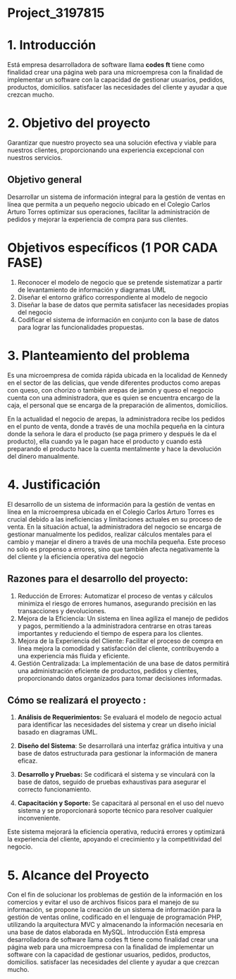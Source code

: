 # Project_3197815
# 1.  Introducción
Está empresa desarrolladora de software llama **codes ft** tiene como finalidad crear una página web para una microempresa con la finalidad de implementar un software con la capacidad de gestionar usuarios, pedidos, productos, domicilios. satisfacer las necesidades del cliente y ayudar a que crezcan mucho.

# 2. Objetivo del proyecto
Garantizar que nuestro proyecto sea una solución efectiva y viable para nuestros clientes, proporcionando una experiencia excepcional con nuestros servicios.

## Objetivo general
Desarrollar un sistema de información integral para la gestión de ventas en línea que permita a un pequeño negocio ubicado en el Colegio Carlos Arturo Torres optimizar sus operaciones, facilitar la administración de pedidos y mejorar la experiencia de compra para sus clientes.

# Objetivos específicos (1 POR CADA FASE)

1. Reconocer el modelo de negocio que se pretende sistematizar a partir de levantamiento de información y diagramas UML 
2. Diseñar el entorno gráfico correspondiente al modelo de negocio 
3. Diseñar la base de datos que permita satisfacer las necesidades propias del negocio 
4. Codificar el sistema de información en conjunto con la base de datos para lograr las funcionalidades propuestas.

 #  3.  Planteamiento del problema
Es una microempresa de comida rápida ubicada en la localidad de Kennedy en el sector de las delicias, que vende diferentes productos como arepas con queso, con chorizo o también arepas de jamón y queso el negocio cuenta con una administradora, que es quien se encuentra encargo de la caja, el personal que se encarga de la preparación de alimentos, domicilios.

  

En la actualidad el negocio de arepas, la administradora recibe los pedidos en el punto de venta, donde a través de una mochila pequeña en la cintura donde la señora le dara el producto (se paga primero y después le da el producto), ella cuando ya le pagan hace el producto y cuando está preparando el producto hace la cuenta mentalmente y hace la devolución del dinero manualmente.

  
  
  
  

 # 4. Justificación
El desarrollo de un sistema de información para la gestión de ventas en línea en la microempresa ubicada en el Colegio Carlos Arturo Torres es crucial debido a las ineficiencias y limitaciones actuales en su proceso de venta. En la situación actual, la administradora del negocio se encarga de gestionar manualmente los pedidos, realizar cálculos mentales para el cambio y manejar el dinero a través de una mochila pequeña. Este proceso no solo es propenso a errores, sino que también afecta negativamente la del cliente y la eficiencia operativa del negocio

## Razones para el desarrollo del proyecto:

1. Reducción de Errores: Automatizar el proceso de ventas y cálculos minimiza el riesgo de errores humanos, asegurando precisión en las transacciones y devoluciones. 
2. Mejora de la Eficiencia: Un sistema en línea agiliza el manejo de pedidos y pagos, permitiendo a la administradora centrarse en otras tareas importantes y reduciendo el tiempo de espera para los clientes. 
3. Mejora de la Experiencia del Cliente: Facilitar el proceso de compra en línea mejora la comodidad y satisfacción del cliente, contribuyendo a una experiencia más fluida y eficiente. 
4. Gestión Centralizada: La implementación de una base de datos permitirá una administración eficiente de productos, pedidos y clientes, proporcionando datos organizados para tomar decisiones informadas.

## Cómo se realizará el proyecto  :

1. **Análisis de Requerimientos:** Se evaluará el modelo de negocio actual para identificar las necesidades del sistema y crear un diseño inicial basado en diagramas UML.

2. **Diseño del Sistema**: Se desarrollará una interfaz gráfica intuitiva y una base de datos estructurada para gestionar la información de manera eficaz.

3. **Desarrollo y Pruebas:** Se codificará el sistema y se vinculará con la base de datos, seguido de pruebas exhaustivas para asegurar el correcto funcionamiento.

4. **Capacitación y Soporte:** Se capacitará al personal en el uso del nuevo sistema y se proporcionará soporte técnico para resolver cualquier inconveniente.

Este sistema mejorará la eficiencia operativa, reducirá errores y optimizará la experiencia del cliente, apoyando el crecimiento y la competitividad del negocio.

 # 5. Alcance del Proyecto
    

Con el fin de solucionar los problemas de gestión de la información en los comercios y evitar el uso de archivos físicos para el manejo de su información, se propone la creación de un sistema de información para la gestión de ventas online, codificado en el lenguaje de programación PHP, utilizando la arquitectura MVC y almacenando la información necesaria en una base de datos elaborada en MySQL.
Introducción Está empresa desarrolladora de software llama codes ft tiene como finalidad crear una página web para una microempresa con la finalidad de implementar un software con la capacidad de gestionar usuarios, pedidos, productos, domicilios. satisfacer las necesidades del cliente y ayudar a que crezcan mucho.
